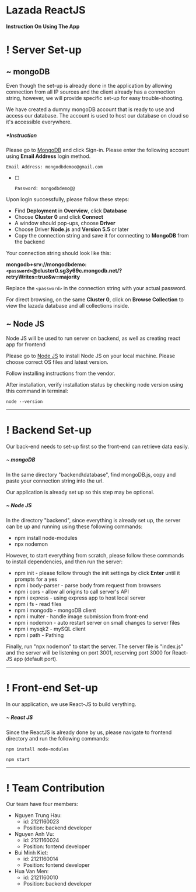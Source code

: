 # Lazada ReactJS

**Instruction On Using The App**

# ! Server Set-up

## ~ mongoDB

Even though the set-up is already done in the application by allowing connection from all IP sources and the client already has a connection string, however, we will provide specific set-up for easy trouble-shooting.

We have created a dummy mongoDB account that is ready to use and access our database. The account is used to host our database on cloud so it's accessible everywhere.

##### *Instruction

Please go to [MongoDB](https://www.mongodb.com/) and click Sign-in. Please enter the following account using **Email Address** login method.

    Email Address: mongodbdemoo@gmail.com

* [ ] 
      Password: mongodbdemo@@

Upon login successfully, please follow these steps:

* Find **Deployment** in **Overview**, click **Database**
* Choose **Cluster 0** and click **Connect**
* A window should pop-ups, choose **Driver**
* Choose Driver **Node.js** and **Version 5.5** or later
* Copy the connection string and save it for connecting to **MongoDB** from the backend

Your connection string should look like this:

**mongodb+srv://mongodbdemo:`<password>`@cluster0.sg3y69c.mongodb.net/?retryWrites=true&w=majority**

Replace the `<password>` in the connection string with your actual password.

For direct browsing, on the same **Cluster 0**, click on **Browse Collection** to view the lazada database and all collections inside.

## ~ Node JS

Node JS will be used to run server on backend, as well as creating react app for frontend

Please go to [Node JS](https://nodejs.org/en/download) to install Node JS on your local machine. Please choose correct OS files and latest version.

Follow installing instructions from the vendor.

After installation, verify installation status by checking node version using this command in terminal:

    node --version

---

# ! Backend Set-up

Our back-end needs to set-up first so the front-end can retrieve data easily.

##### ~ mongoDB

In the same directory "backend\database", find mongoDB.js, copy and paste your connection string into the url.

Our application is already set up so this step may be optional.

##### ~ Node JS

In the directory "backend", since everything is already set up, the server can be up and running using these following commands:

* npm install node-modules
* npx nodemon

However, to start everything from scratch, please follow these commands to install dependencies, and then run the server:

* npm init - please follow through the init settings by click **Enter** until it prompts for a yes
* npm i body-parser - parse body from request from browsers
* npm i cors - allow all origins to call server's API
* npm i express - using express app to host local server
* npm i fs - read files
* npm i mongodb - mongoDB client
* npm i multer - handle image submission from front-end
* npm i  nodemon - auto restart server on small changes to server files
* npm i mysqk2 - mySQL client
* npm i path - Pathing

Finally, run "npx nodemon" to start the server. The server file is "index.js" and the server will be listening on port 3001, reserving port 3000 for React-JS app (default port).

---

# ! Front-end Set-up

In our application, we use React-JS to build verything. 

##### ~ React JS

Since the ReactJS is already done by us, please navigate to frontend directory and run the following commands:

    npm install node-modules

    npm start

---

# ! Team Contribution

Our team have four members:

* Nguyen Trung Hau: 
  - id: 2121160023 
  - Position: backend developer
* Nguyen Anh Vu: 
  - id: 2121160024
  - Position: fontend developer
* Bui Minh Kiet: 
  - id: 2121160014
  - Position: fontend developer
* Hua Van Men: 
  - id: 2121160010
  - Position: backend developer

